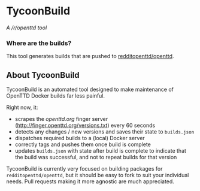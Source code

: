 # TycoonBuild
_A /r/openttd tool_

### Where are the builds?

This tool generates builds that are pushed to [redditopenttd/openttd](https://hub.docker.com/r/redditopenttd/openttd/).

## About TycoonBuild

TycoonBuild is an automated tool designed to make maintenance of OpenTTD Docker builds far less painful.

Right now, it:
 * scrapes the _openttd.org_ finger server (http://finger.openttd.org/versions.txt) every 60 seconds
 * detects any changes / new versions and saves their state to `builds.json`
 * dispatches required builds to a (local) Docker server
 * correctly tags and pushes them once build is complete
 * updates `builds.json` with state after build is complete to indicate that the build was successful, and not to repeat builds for that version
 
TycoonBuild is currently very focused on building packages for `redditopenttd/openttd`, but it should be easy to fork to suit your individual needs. Pull requests making it more agnostic are much appreciated.